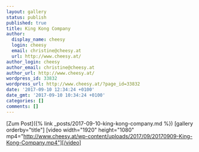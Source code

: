```yaml
---
layout: gallery
status: publish
published: true
title: King Kong Company
author:
  display_name: cheesy
  login: cheesy
  email: christine@cheesy.at
  url: http://www.cheesy.at/
author_login: cheesy
author_email: christine@cheesy.at
author_url: http://www.cheesy.at/
wordpress_id: 33832
wordpress_url: http://www.cheesy.at/?page_id=33832
date: '2017-09-10 12:34:24 +0100'
date_gmt: '2017-09-10 10:34:24 +0100'
categories: []
comments: []
---
```


[Zum Post]({% link _posts/2017-09-10-king-kong-company.md %})
[gallery orderby="title"]
[video width="1920" height="1080" mp4="http://www.cheesy.at/wp-content/uploads/2017/09/20170909-King-Kong-Company.mp4"][/video]
